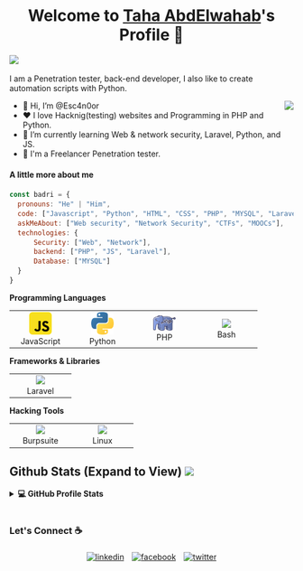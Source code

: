 
<p align="center">
  <h1 align="center">Welcome to <a href="https://github.com/Esc4n0or">Taha AbdElwahab</a>'s Profile 👋</h1>
</p>
<p>
  <a href="https://github.com/DenverCoder1/readme-typing-svg"><img src="https://readme-typing-svg.herokuapp.com?&font=IBM+Plex+Sans&color=abcdef&size=20&lines=Welcome+to+my+GitHub+Profile!;I'm+a+back-end+Developer;I'm+a+Penetration+Tester" /></a>
</p>

<p>I am a Penetration tester, back-end developer, I also like to create automation scripts with Python.</p>
<img align="right" src="https://media.giphy.com/media/M9gbBd9nbDrOTu1Mqx/giphy.gif">
<ul>
  <li>👋 Hi, I’m @Esc4n0or</li>
  <li>❤️ I love Hacknig(testing) websites and Programming in PHP and Python.</li>
  <li>🌱 I’m currently learning Web & network security, Laravel, Python, and JS.</li>
  <li>💼 I'm a  Freelancer Penetration tester.</li>
</ul>

#### A little more about me
```javascript
const badri = {
  pronouns: "He" | "Him",
  code: ["Javascript", "Python", "HTML", "CSS", "PHP", "MYSQL", "Laravel"],
  askMeAbout: ["Web security", "Network Security", "CTFs", "MOOCs"],
  technologies: {
      Security: ["Web", "Network"],
      backend: ["PHP", "JS", "Laravel"],
      Database: ["MYSQL"]
  }
}
```

**Programming Languages**

<table>
  <tr>
    <td align="center" width="96">
      <a>
        <img src="https://raw.githubusercontent.com/pkkulhari/pkkulhari/master/icons/js.svg" width="40"/>
      </a>
      <br>JavaScript
    </td>
    <td align="center" width="96">
      <a>
        <img src="https://raw.githubusercontent.com/pkkulhari/pkkulhari/master/icons/python.svg" width="40"/>
      </a>
      <br>Python
    </td>
    <td align="center" width="96">
      <a>
        <img src="https://raw.githubusercontent.com/pkkulhari/pkkulhari/master/icons/php.svg" width="40"/>
      </a>
      <br>PHP
    </td>
    <td align="center" width="96">
      <a>
        <img src="https://cdn.icon-icons.com/icons2/2699/PNG/512/gnu_bash_logo_icon_170079.png" width="40"/>
      </a>
      <br>Bash
    </td>
  </tr>
</table>

**Frameworks & Libraries**

<table>
  <tr>
    <td align="center" width="96">
      <a>
        <img src="https://github.com/laravel/art/blob/master/laravel-logo.png" width="40"/>
      </a>
      <br>Laravel
    </td>
  </tr>
</table>

**Hacking Tools**

<table>
  <tr>
    <td align="center" width="96">
      <a>
        <img src="https://cdn.icon-icons.com/icons2/1735/PNG/512/burpsuite_113238.png" width="40"/>
      </a>
      <br>Burpsuite
    </td>
    <td align="center" width="96">
      <a>
        <img src="https://cdn.icon-icons.com/icons2/1159/PNG/256/linux_81610.png" width="40"/>
      </a>
      <br>Linux
  </td>	
  </tr>
</table>
<h2> Github Stats (Expand to View) <img src = "https://i.pinimg.com/originals/65/c4/f4/65c4f452571be1261e9c623f7da488ac.gif" width = 35px> </h2>

<details> 
  <summary><b>💻 GitHub Profile Stats</b></summary>
  <br/>
  <p align="center">
    <a href="https://github.com/anuraghazra/github-readme-stats"><img alt="Esc4n0r's Github Stats" src="https://github-readme-stats.vercel.app/api?username=Esc4n0or&show_icons=true&count_private=true&theme=algolia" height="192px"/></a>
<br/>
  &nbsp;
	  <img src="https://github-readme-stats.vercel.app/api/top-langs?username=Esc4n0or&show_icons=true&locale=en&layout=compact&theme=algolia" alt="Esc4n0or" height="192px"/>
  <br/>
  </p>
</details>


<br/>


### Let's Connect :coffee:

<p align="center">
	<a href="https://www.linkedin.com/in/taha-abdelwahab-18b4621bb/"><img alt="linkedin" width="10%" style="padding:5px" src="https://img.icons8.com/clouds/100/000000/linkedin.png"/></a>
	<a href="https://www.facebook.com/Esc4n00r/"><img alt="facebook" width="10%" style="padding:5px" src="https://img.icons8.com/clouds/100/000000/facebook-new.png"/></a>
	<a href="https://twitter.com/Esc4n0r_8"><img alt="twitter" width="10%" style="padding:5px" src="https://img.icons8.com/clouds/100/000000/instagram.png"/></a>
</p>
